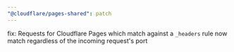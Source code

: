 ```yaml
---
"@cloudflare/pages-shared": patch
---
```


fix: Requests for Cloudflare Pages which match against a `_headers` rule now match regardless of the incoming request's port
